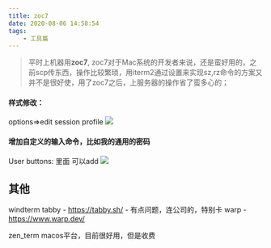 ```yaml
---
title: zoc7
date: 2020-08-06 14:58:54
tags:
    - 工具篇
---
```


> 平时上机器用**zoc7**, zoc7对于Mac系统的开发者来说，还是蛮好用的，之前scp传东西，操作比较繁琐，用iterm2通过设置来实现sz,rz命令的方案又并不是很好使，用了zoc7之后，上服务器的操作省了蛮多心的；


#### 样式修改：
options=>edit session profile
![](zoc71.png)

#### 增加自定义的输入命令，比如我的通用的密码
User buttons: 里面 可以add
![](zoc72.png)


## 其他
windterm
tabby - https://tabby.sh/ - 有点问题，连公司的，特别卡
warp - https://www.warp.dev/

zen_term macos平台，目前很好用，但是收费